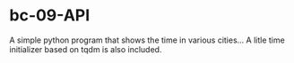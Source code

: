 # bc-09-API
A simple python program that shows the time in various cities... A litle time initializer based on tqdm is also included.
